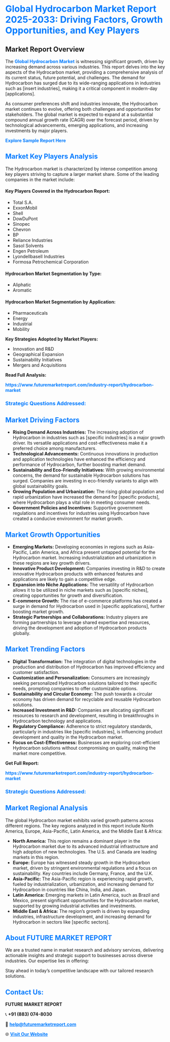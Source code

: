 <h1 style="color: #007BFF;">Global Hydrocarbon Market Report 2025-2033: Driving Factors, Growth Opportunities, and Key Players</h1>

<section id="overview">
<h2>Market Report Overview</h2>
<p>The <a href="https://www.futuremarketreport.com/industry-report/hydrocarbon-market" style="color: #007BFF; text-decoration: none;"><strong>Global Hydrocarbon Market</strong></a> is witnessing significant growth, driven by increasing demand across various industries. This report delves into the key aspects of the Hydrocarbon market, providing a comprehensive analysis of its current status, future potential, and challenges. The demand for Hydrocarbon has surged due to its wide-ranging applications in industries such as [insert industries], making it a critical component in modern-day [applications].</p>
<p>As consumer preferences shift and industries innovate, the Hydrocarbon market continues to evolve, offering both challenges and opportunities for stakeholders. The global market is expected to expand at a substantial compound annual growth rate (CAGR) over the forecast period, driven by technological advancements, emerging applications, and increasing investments by major players.</p>
</section>

<section id="overview">
<p><a href="https://www.futuremarketreport.com/request-sample/reportId=26751" style="color: #007BFF; text-decoration: none;"><strong>Explore Sample Report Here</strong></a></p>
</section>

<section id="key-players">
<h2 style="color: #007BFF;">Market Key Players Analysis</h2>
<p>The Hydrocarbon market is characterized by intense competition among key players striving to capture a larger market share. Some of the leading companies in the market include:</p>
<h4>Key Players Covered in the Hydrocarbon Report:</h4>
<ul><li>Total S.A.</li><li>ExxonMobil</li><li>Shell</li><li>DowDuPont</li><li>Sinopec</li><li>Chevron</li><li>BP</li><li>Reliance Industries</li><li>Sasol Solvents</li><li>Engen Petroleum</li><li>Lyondellbasell Industries</li><li>Formosa Petrochemical Corporation</li></ul>
<h4>Hydrocarbon Market Segmentation by Type:</h4>
<ul><li>Aliphatic</li><li>Aromatic</li></ul>

<h4>Hydrocarbon Market Segmentation by Application:</h4>
<ul><li>Pharmaceuticals</li><li>Energy</li><li>Industrial</li><li>Mobility</li></ul>
<p><strong>Key Strategies Adopted by Market Players:</strong></p>
<ul>
<li>Innovation and R&D</li>
<li>Geographical Expansion</li>
<li>Sustainability Initiatives</li>
<li>Mergers and Acquisitions</li>
</ul>
</section>

<section>
<p><strong>Read Full Analysis: </strong></p><a href="https://www.futuremarketreport.com/industry-report/hydrocarbon-market" style="color: #007BFF; text-decoration: none;"><strong>https://www.futuremarketreport.com/industry-report/hydrocarbon-market</strong></a>
<h3 style="color: #007BFF;">Strategic Questions Addressed:</h3>
</section>

<section id="driving-factors">
<h2 style="color: #007BFF;">Market Driving Factors</h2>
<ul>
<li><strong>Rising Demand Across Industries:</strong> The increasing adoption of Hydrocarbon in industries such as [specific industries] is a major growth driver. Its versatile applications and cost-effectiveness make it a preferred choice among manufacturers.</li>
<li><strong>Technological Advancements:</strong> Continuous innovations in production and application technologies have enhanced the efficiency and performance of Hydrocarbon, further boosting market demand.</li>
<li><strong>Sustainability and Eco-Friendly Initiatives:</strong> With growing environmental concerns, the demand for sustainable Hydrocarbon solutions has surged. Companies are investing in eco-friendly variants to align with global sustainability goals.</li>
<li><strong>Growing Population and Urbanization:</strong> The rising global population and rapid urbanization have increased the demand for [specific products], where Hydrocarbon plays a vital role in meeting consumer needs.</li>
<li><strong>Government Policies and Incentives:</strong> Supportive government regulations and incentives for industries using Hydrocarbon have created a conducive environment for market growth.</li>
</ul>
</section>

<section id="growth-opportunities">
<h2 style="color: #007BFF;">Market Growth Opportunities</h2>
<ul>
<li><strong>Emerging Markets:</strong> Developing economies in regions such as Asia-Pacific, Latin America, and Africa present untapped potential for the Hydrocarbon market. Increasing industrialization and urbanization in these regions are key growth drivers.</li>
<li><strong>Innovative Product Development:</strong> Companies investing in R&D to create innovative Hydrocarbon products with enhanced features and applications are likely to gain a competitive edge.</li>
<li><strong>Expansion into Niche Applications:</strong> The versatility of Hydrocarbon allows it to be utilized in niche markets such as [specific niches], creating opportunities for growth and diversification.</li>
<li><strong>E-commerce Growth:</strong> The rise of e-commerce platforms has created a surge in demand for Hydrocarbon used in [specific applications], further boosting market growth.</li>
<li><strong>Strategic Partnerships and Collaborations:</strong> Industry players are forming partnerships to leverage shared expertise and resources, driving the development and adoption of Hydrocarbon products globally.</li>
</ul>
</section>

<section id="trending-factors">
<h2 style="color: #007BFF;">Market Trending Factors</h2>
<ul>
<li><strong>Digital Transformation:</strong> The integration of digital technologies in the production and distribution of Hydrocarbon has improved efficiency and customer satisfaction.</li>
<li><strong>Customization and Personalization:</strong> Consumers are increasingly seeking personalized Hydrocarbon solutions tailored to their specific needs, prompting companies to offer customizable options.</li>
<li><strong>Sustainability and Circular Economy:</strong> The push towards a circular economy has driven demand for recyclable and reusable Hydrocarbon solutions.</li>
<li><strong>Increased Investment in R&D:</strong> Companies are allocating significant resources to research and development, resulting in breakthroughs in Hydrocarbon technology and applications.</li>
<li><strong>Regulatory Compliance:</strong> Adherence to strict regulatory standards, particularly in industries like [specific industries], is influencing product development and quality in the Hydrocarbon market.</li>
<li><strong>Focus on Cost-Effectiveness:</strong> Businesses are exploring cost-efficient Hydrocarbon solutions without compromising on quality, making the market more competitive.</li>
</ul>
</section>

<section>
<p><strong>Get Full Report: </strong></p><a href="https://www.futuremarketreport.com/industry-report/hydrocarbon-market" style="color: #007BFF; text-decoration: none;"><strong>https://www.futuremarketreport.com/industry-report/hydrocarbon-market</strong></a>
<h3 style="color: #007BFF;">Strategic Questions Addressed:</h3>
</section>


<section id="regional-analysis">
<h2 style="color: #007BFF;">Market Regional Analysis</h2>
<p>The global Hydrocarbon market exhibits varied growth patterns across different regions. The key regions analyzed in this report include North America, Europe, Asia-Pacific, Latin America, and the Middle East & Africa:</p>
<ul>
<li><strong>North America:</strong> This region remains a dominant player in the Hydrocarbon market due to its advanced industrial infrastructure and high adoption of new technologies. The U.S. and Canada are leading markets in this region.</li>
<li><strong>Europe:</strong> Europe has witnessed steady growth in the Hydrocarbon market, driven by stringent environmental regulations and a focus on sustainability. Key countries include Germany, France, and the U.K.</li>
<li><strong>Asia-Pacific:</strong> The Asia-Pacific region is experiencing rapid growth, fueled by industrialization, urbanization, and increasing demand for Hydrocarbon in countries like China, India, and Japan.</li>
<li><strong>Latin America:</strong> Emerging markets in Latin America, such as Brazil and Mexico, present significant opportunities for the Hydrocarbon market, supported by growing industrial activities and investments.</li>
<li><strong>Middle East & Africa:</strong> The region’s growth is driven by expanding industries, infrastructure development, and increasing demand for Hydrocarbon in sectors like [specific sectors].</li>
</ul>
</section>

<footer>
<h2 style="color: #007BFF;">About FUTURE MARKET REPORT</h2>
<p>We are a trusted name in market research and advisory services, delivering actionable insights and strategic support to businesses across diverse industries. Our expertise lies in offering:</p>

<p>Stay ahead in today’s competitive landscape with our tailored research solutions.</p>

<h2 style="color: #007BFF;">Contact Us:</h2>
<p><strong>FUTURE MARKET REPORT</strong></p>
<p>📞 <strong>+91 (883) 074-8030</strong></p>
<p>📧 <strong><a href="mailto:help@futuremarketreport.com" style="color: #007BFF;">help@futuremarketreport.com</a></strong></p>
<p>🌐 <strong><a href="https://www.futuremarketreport.com/" style="color: #007BFF;">Visit Our Website</a></strong></p>
</footer>